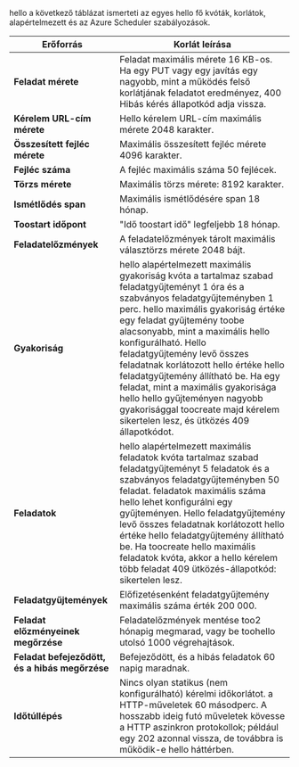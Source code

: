 hello a következő táblázat ismerteti az egyes hello fő kvóták, korlátok, alapértelmezett és az Azure Scheduler szabályozások.

| Erőforrás | Korlát leírása |
| --- | --- |
| **Feladat mérete** |Feladat maximális mérete 16 KB-os. Ha egy PUT vagy egy javítás egy nagyobb, mint a működés felső korlátjának feladatot eredményez, 400 Hibás kérés állapotkód adja vissza. |
| **Kérelem URL-cím mérete** |Hello kérelem URL-cím maximális mérete 2048 karakter. |
| **Összesített fejléc mérete** |Maximális összesített fejléc mérete 4096 karakter. |
| **Fejléc száma** |A fejléc maximális száma 50 fejlécek. |
| **Törzs mérete** |Maximális törzs mérete: 8192 karakter. |
| **Ismétlődés span** |Maximális ismétlődésére span 18 hónap. |
| **Toostart időpont** |"Idő toostart idő" legfeljebb 18 hónap. |
| **Feladatelőzmények** |A feladatelőzmények tárolt maximális választörzs mérete 2048 bájt. |
| **Gyakoriság** |hello alapértelmezett maximális gyakoriság kvóta a tartalmaz szabad feladatgyűjteményt 1 óra és a szabványos feladatgyűjteményben 1 perc. hello maximális gyakoriság értéke egy feladat gyűjtemény toobe alacsonyabb, mint a maximális hello konfigurálható. Hello feladatgyűjtemény levő összes feladatnak korlátozott hello értéke hello feladatgyűjtemény állítható be. Ha egy feladat, mint a maximális gyakorisága hello hello gyűjteményen nagyobb gyakorisággal toocreate majd kérelem sikertelen lesz, és ütközés 409 állapotkódot. |
| **Feladatok** |hello alapértelmezett maximális feladatok kvóta tartalmaz szabad feladatgyűjteményt 5 feladatok és a szabványos feladatgyűjteményben 50 feladat. feladatok maximális száma hello lehet konfigurálni egy gyűjteményen. Hello feladatgyűjtemény levő összes feladatnak korlátozott hello értéke hello feladatgyűjtemény állítható be. Ha toocreate hello maximális feladatok kvóta, akkor a hello kérelem több feladat 409 ütközés-állapotkód: sikertelen lesz. |
| **Feladatgyűjtemények** |Előfizetésenként feladatgyűjtemény maximális száma érték 200 000. |
| **Feladat előzményeinek megőrzése** |Feladatelőzmények mentése too2 hónapig megmarad, vagy be toohello utolsó 1000 végrehajtások. |
| **Feladat befejeződött, és a hibás megőrzése** |Befejeződött, és a hibás feladatok 60 napig maradnak. |
| **Időtúllépés** |Nincs olyan statikus (nem konfigurálható) kérelmi időkorlátot. a HTTP-műveletek 60 másodperc. A hosszabb ideig futó műveletek kövesse a HTTP aszinkron protokollok; például egy 202 azonnal vissza, de továbbra is működik-e hello háttérben. |

